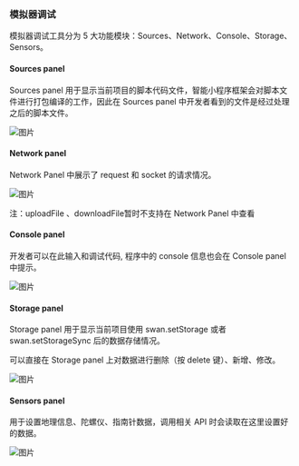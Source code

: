 
### 模拟器调试

模拟器调试工具分为 5 大功能模块：Sources、Network、Console、Storage、Sensors。

#### Sources panel
Sources panel 用于显示当前项目的脚本代码文件，智能小程序框架会对脚本文件进行打包编译的工作，因此在 Sources panel 中开发者看到的文件是经过处理之后的脚本文件。

![图片](/img/game/tutorials/tool/工具16.png)

#### Network panel

Network Panel 中展示了 request 和 socket 的请求情况。

![图片](/img/game/tutorials/tool/工具17.png)

注：uploadFile 、downloadFile暂时不支持在 Network Panel 中查看

#### Console panel

开发者可以在此输入和调试代码, 程序中的 console 信息也会在 Console panel 中提示。

![图片](/img/game/tutorials/tool/工具18.png)

#### Storage panel

Storage panel 用于显示当前项目使用 swan.setStorage 或者 swan.setStorageSync 后的数据存储情况。

可以直接在 Storage panel 上对数据进行删除（按 delete 键）、新增、修改。

![图片](/img/game/tutorials/tool/工具19.png)

#### Sensors panel
用于设置地理信息、陀螺仪、指南针数据，调用相关 API 时会读取在这里设置好的数据。

![图片](/img/game/tutorials/tool/工具21.png)
